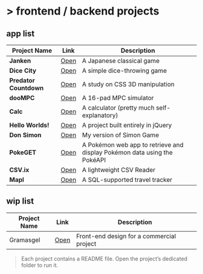 # > frontend / backend projects

## app list

| Project Name | Link | Description |
|--------------|------|-------------|
| **Janken** | [Open](https://samarog.github.io/projects/14.1%20Janken/game.html) | A Japanese classical game |
| **Dice City** | [Open](https://samarog.github.io/projects/11.1%20Dice%20City/dicecity.html) | A simple dice-throwing game |
| **Predator Countdown** | [Open](https://samarog.github.io/projects/17.1%20Predator%20Countdown/index.html) | A study on CSS 3D manipulation |
| **dooMPC** | [Open](https://samarog.github.io/projects/18.1%20MPC%20Sim/index.html) | A 16-pad MPC simulator |
| **Calc** | [Open](https://samarog.github.io/projects/18.2%20Calculator/index.html) | A calculator (pretty much self-explanatory) |
| **Hello Worlds!** | [Open](https://samarog.github.io/projects/19.1%20Hello%20Worlds!/index.html) | A project built entirely in jQuery |
| **Don Simon** | [Open](https://samarog.github.io/projects/19.2%20Simon%20Game/index.html) | My version of Simon Game |
| **PokeGET** | [Open](https://samarog.github.io/projects/29.1%20PokeGET/app-v2.html) | A Pokémon web app to retrieve and display Pokémon data using the PokéAPI |
| **CSV.ix** | [Open](https://samarog.github.io/projects/29.5%20CSV.IX/app.html) | A lightweight CSV Reader |
| **Mapl** | [Open](https://projects-zo3k.onrender.com/) | A SQL-supported travel tracker |

## wip list

| Project Name | Link | Description |
|--------------|------|-------------|
| Gramasgel | [Open](https://samarog.github.io/projects/99.1%20Gramasgel/index.html) | Front-end design for a commercial project |

> Each project contains a README file. Open the project’s dedicated folder to run it.
